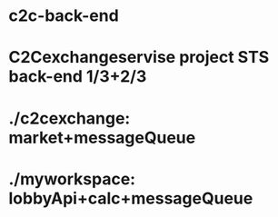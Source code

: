 # c2c-back-end
C2Cexchangeservise project STS back-end 1/3+2/3
====
./c2cexchange: market+messageQueue
====
./myworkspace: lobbyApi+calc+messageQueue
====
